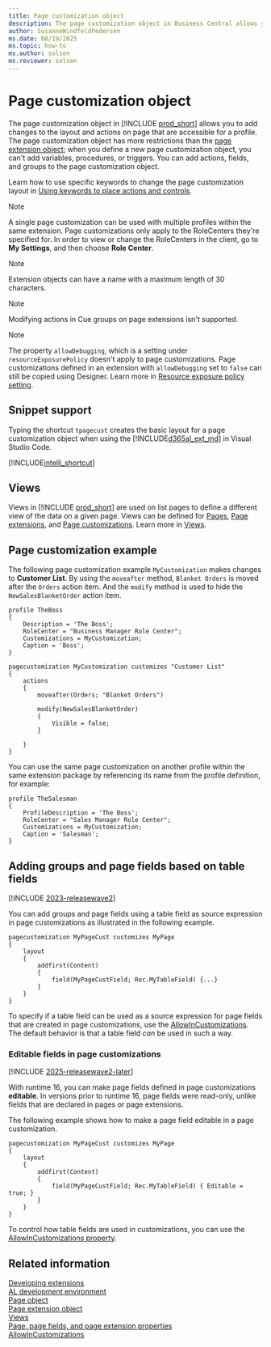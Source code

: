 ```yaml
---
title: Page customization object
description: The page customization object in Business Central allows you to add changes to the layout and actions on page that are accessible for a profile.
author: SusanneWindfeldPedersen
ms.date: 08/19/2025
ms.topic: how-to
ms.author: solsen
ms.reviewer: solsen
---
```


# Page customization object

The page customization object in [!INCLUDE [prod_short](includes/prod_short.md)] allows you to add changes to the layout and actions on page that are accessible for a profile. The page customization object has more restrictions than the [page extension object](devenv-page-ext-object.md); when you define a new page customization object, you can't add variables, procedures, or triggers. You can add actions, fields, and groups to the page customization object.

Learn how to use specific keywords to change the page customization layout in [Using keywords to place actions and controls](devenv-page-ext-object.md#using-keywords-to-place-actions-and-controls).


> [!NOTE]  
> A single page customization can be used with multiple profiles within the same extension. Page customizations only apply to the RoleCenters they're specified for. In order to view or change the RoleCenters in the client, go to **My Settings**, and then choose **Role Center**. 

> [!NOTE]  
> Extension objects can have a name with a maximum length of 30 characters.

> [!NOTE]  
> Modifying actions in Cue groups on page extensions isn't supported.

> [!NOTE]  
> The property `allowDebugging`, which is a setting under `resourceExposurePolicy` doesn't apply to page customizations. Page customizations defined in an extension with `allowDebugging` set to `false` can still be copied using Designer. Learn more in [Resource exposure policy setting](devenv-security-settings-and-ip-protection.md).


## Snippet support

Typing the shortcut `tpagecust` creates the basic layout for a page customization object when using the [!INCLUDE[d365al_ext_md](../includes/d365al_ext_md.md)] in Visual Studio Code.

[!INCLUDE[intelli_shortcut](includes/intelli_shortcut.md)]

## Views

Views in [!INCLUDE [prod_short](includes/prod_short.md)] are used on list pages to define a different view of the data on a given page. Views can be defined for [Pages](devenv-page-object.md), [Page extensions](devenv-page-ext-object.md), and [Page customizations](devenv-page-customization-object.md). Learn more in [Views](devenv-views.md).


## Page customization example

The following page customization example `MyCustomization` makes changes to **Customer List**. By using the `moveafter` method, `Blanket Orders` is moved after the `Orders` action item. And the `modify` method is used to hide the `NewSalesBlanketOrder` action item.

```AL
profile TheBoss
{
    Description = 'The Boss';
    RoleCenter = "Business Manager Role Center";
    Customizations = MyCustomization;
    Caption = 'Boss';
}

pagecustomization MyCustomization customizes "Customer List"
{
    actions
    {
        moveafter(Orders; "Blanket Orders")

        modify(NewSalesBlanketOrder)
        {
            Visible = false;
        }

    }
}
```

You can use the same page customization on another profile within the same extension package by referencing its name from the profile definition, for example:

```AL
profile TheSalesman
{
    ProfileDescription = 'The Boss';
    RoleCenter = "Sales Manager Role Center";
    Customizations = MyCustomization;
    Caption = 'Salesman';
}
```

## Adding groups and page fields based on table fields

[!INCLUDE [2023-releasewave2](../includes/2023-releasewave2.md)]

You can add groups and page fields using a table field as source expression in page customizations as illustrated in the following example. 

```al
pagecustomization MyPageCust customizes MyPage
{
    layout
    {
        addfirst(Content)
        {
            field(MyPageCustField; Rec.MyTableField) {...}
        }
    }
}
```

To specify if a table field can be used as a source expression for page fields that are created in page customizations, use the [AllowInCustomizations](properties/devenv-allowincustomizations-property.md). The default behavior is that a table field *can* be used in such a way.

### Editable fields in page customizations

[!INCLUDE [2025-releasewave2-later](../includes/2025-releasewave2-later.md)]

With runtime 16, you can make page fields defined in page customizations **editable**. In versions prior to runtime 16, page fields were read-only, unlike fields that are declared in pages or page extensions.

The following example shows how to make a page field editable in a page customization.

```al
pagecustomization MyPageCust customizes MyPage
{
    layout
    {
        addfirst(Content)
        {
            field(MyPageCustField; Rec.MyTableField) { Editable = true; }
        }
    }
}
```

To control how table fields are used in customizations, you can use the [AllowInCustomizations property](properties/devenv-allowincustomizations-property.md).

## Related information

[Developing extensions](devenv-dev-overview.md)  
[AL development environment](devenv-reference-overview.md)  
[Page object](devenv-page-object.md)  
[Page extension object](devenv-page-ext-object.md)  
[Views](devenv-views.md)  
[Page, page fields, and page extension properties](properties/devenv-page-property-overview.md)  
[AllowInCustomizations](properties/devenv-allowincustomizations-property.md)  
